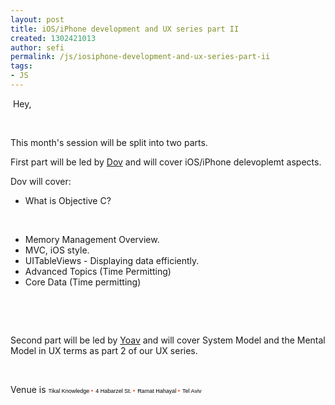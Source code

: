 ```yaml
---
layout: post
title: iOS/iPhone development and UX series part II
created: 1302421013
author: sefi
permalink: /js/iosiphone-development-and-ux-series-part-ii
tags:
- JS
---
```

<p>&nbsp;Hey,</p>
<p>&nbsp;</p>
<p>This month's session will be split into two parts.</p>
<p>First part will be led by <a href="http://www.tikalk.com/users/dov">Dov</a>&nbsp;and will cover iOS/iPhone delevoplemt aspects.</p>
<p>Dov will cover:</p>
<ul>
    <li>What is Objective C?</li>
</ul>
<p>&nbsp;</p>
<ul>
    <li>Memory Management Overview.</li>
    <li>MVC, iOS style.</li>
    <li>UITableViews - Displaying data efficiently.</li>
    <li>Advanced Topics (Time Permitting)</li>
    <li>Core Data (Time permitting)</li>
</ul>
<p>&nbsp;</p>
<p>&nbsp;</p>
<p>Second part will be led by <a href="http://www.tikalk.com/users/yoavmoran">Yoav</a>&nbsp;and will cover System Model and the Mental Model in&nbsp;UX terms as part 2 of our UX series.</p>
<p>&nbsp;</p>
<p>Venue is <span style="color: rgb(0, 0, 0); font-family: Arial, Helvetica, Geneva, sans-serif; font-size: xx-small; ">Tikal Knowledge&nbsp;</span><span style="color: rgb(242, 101, 34); font-family: Arial, Helvetica, Geneva, sans-serif; font-size: x-small; ">&bull;</span>&nbsp;<span style="color: rgb(0, 0, 0); font-family: Arial, Helvetica, Geneva, sans-serif; font-size: xx-small; ">4 Habarzel St.&nbsp;</span><span style="color: rgb(242, 101, 34); font-family: Arial, Helvetica, Geneva, sans-serif; font-size: x-small; ">&bull;</span>&nbsp;<span style="color: rgb(0, 0, 0); font-family: Arial, Helvetica, Geneva, sans-serif; font-size: xx-small; ">Ramat Hahayal&nbsp;</span><span style="color: rgb(242, 101, 34); font-family: Arial, Helvetica, Geneva, sans-serif; font-size: x-small; ">&bull;</span>&nbsp;<span style="color: rgb(0, 0, 0); font-family: Arial, Helvetica, Geneva, sans-serif; font-size: xx-small; ">Tel Aviv</span></p>
